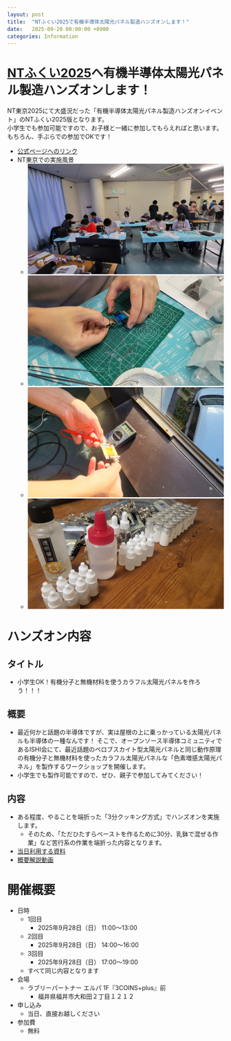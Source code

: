 ```yaml
---
layout: post
title:  "NTふくい2025で有機半導体太陽光パネル製造ハンズオンします！"
date:   2025-09-20 00:00:00 +0900
categories: Information
---
```

# [NTふくい2025](https://nt-fukui.jp/)へ有機半導体太陽光パネル製造ハンズオンします！
NT東京2025にて大盛況だった「有機半導体太陽光パネル製造ハンズオンイベント」のNTふくい2025版となります。  
小学生でも参加可能ですので、お子様と一緒に参加してもらえればと思います。  
もちろん、手ぶらでの参加でOKです！  

- [公式ページへのリンク](https://nt-fukui.jp/)
- NT東京での実施風景
    - ![NT東京での風景1](/assets/images/NT/Tokyo2025/photo01.jpg)
    - ![NT東京での風景2](/assets/images/NT/Tokyo2025/photo02.jpg)
    - ![NT東京での風景3](/assets/images/NT/Tokyo2025/photo03.jpg)
    - ![NT東京での風景4](/assets/images/NT/Tokyo2025/photo04.jpg)

# ハンズオン内容
## タイトル
- 小学生OK！有機分子と無機材料を使うカラフル太陽光パネルを作ろう！！！
## 概要
- 最近何かと話題の半導体ですが、実は屋根の上に乗っかっている太陽光パネルも半導体の一種なんです！
そこで、オープンソース半導体コミュニティであるISHI会にて、最近話題のペロブスカイト型太陽光パネルと同じ動作原理の有機分子と無機材料を使ったカラフル太陽光パネルな「色素増感太陽光パネル」を製作するワークショップを開催します。
- 小学生でも製作可能ですので、ぜひ、親子で参加してみてください！
## 内容
- ある程度、やることを端折った「3分クッキング方式」でハンズオンを実施します。
    - そのため、「ただひたすらペーストを作るために30分、乳鉢で混ぜる作業」など苦行系の作業を端折った内容となります。
- [当日利用する資料](https://ishi-kai.org/assets/pdf//Dye-sensitized_solar_cells.pdf)
- [概要解説動画](https://youtu.be/B_BENM9wfdA?si=A1lwTtHzRvtd7-Ef)


# 開催概要
- 日時 
    - 1回目
        - 2025年9月28日（日） 11:00～13:00  
    - 2回目
        - 2025年9月28日（日） 14:00～16:00  
    - 3回目
        - 2025年9月28日（日） 17:00～19:00  
    - すべて同じ内容となります
- 会場 
    - ラブリーパートナー エルパ 1F『3COINS+plus』前
        - 福井県福井市大和田２丁目１２１２
- 申し込み
    - 当日、直接お越しください
- 参加費
    - 無料

